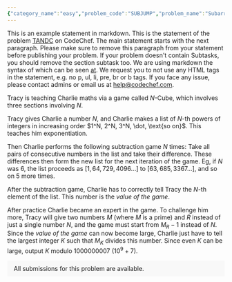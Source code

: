 ```yaml
---
{"category_name":"easy","problem_code":"SUBJUMP","problem_name":"Subarray Jumps","problemComponents":{"constraints":"- $ 1 \\le T \\le 2500 $ - the number of test cases\n- $ 1 \\le N \\le 10^5 $ - the number of stones.\n- $ 1 \\le A_i \\le 10^9 $ - the number written on stones.\n- Sum of $N$ over all test cases does not exceed $5 \\cdot 10^{5} $","constraintsState":true,"subtasks":"- **Subtask 1 (5 points):** $1 \\le N \\le 10, 1 \\le A_i \\le 100, \\sum N \\le 50$\n- **Subtask 2 (10 points):** $1 \\le N \\le 100, 1 \\le A_i \\le 100, \\sum N \\le 500$\n- **Subtask 3 (15 points):** $1 \\le N \\le 1000, \\sum N \\le 5000$\n- **Subtask 4 (70 points):** original constraints","subtasksState":true,"inputFormat":"- The first line contains an integer $T$ - the number of test cases. Then the test cases follow.\n- The first line of each test case contains an integer $N$ - the number of stones.\n- The second line contains $N$ integers denoting the numbers written on the stones.\n","inputFormatState":true,"outputFormat":"For each test case output a single integer - the minimum **non-negative** energy required by the frog.","outputFormatState":true,"sampleTestCases":{"0":{"id":1,"input":"4\n3\n6 1 3\n4\n3 1 10 4\n3\n7 9 1\n2\n1 5","output":"10\n4\n20\n0","explanation":"- **Test Case $1$:** The frog can jump to the $2^{nd}$ stone from the $1^{st}$ stone, and then to the $3^{rd}$ stone from the $2^{nd}$ stone.\n- **Test Case $3$:** The frog can jump to the $3^{rd}$ stone directly from the $1^{st}$ stone.\n- **Test Case $4$:** The frog can jump to the $2^{nd}$ stone from the $1^{st}$ stone. However, the energy required in this case is negative (i.e. $-3$), So we will print $0$.","isDeleted":false}}},"video_editorial_url":"","languages_supported":{"0":"CPP14","1":"C","2":"JAVA","3":"PYTH 3.6","4":"CPP17","5":"PYTH","6":"PYP3","7":"CS2","8":"ADA","9":"PYPY","10":"TEXT","11":"PAS fpc","12":"NODEJS","13":"RUBY","14":"PHP","15":"GO","16":"HASK","17":"TCL","18":"PERL","19":"SCALA","20":"LUA","21":"kotlin","22":"BASH","23":"JS","24":"LISP sbcl","25":"rust","26":"PAS gpc","27":"BF","28":"CLOJ","29":"R","30":"D","31":"CAML","32":"FORT","33":"ASM","34":"swift","35":"FS","36":"WSPC","37":"LISP clisp","38":"SQL","39":"SCM guile","40":"PERL6","41":"ERL","42":"CLPS","43":"ICK","44":"NICE","45":"PRLG","46":"ICON","47":"COB","48":"SCM chicken","49":"PIKE","50":"SCM qobi","51":"ST","52":"SQLQ","53":"NEM"},"max_timelimit":1,"source_sizelimit":50000,"problem_author":"poetic_soul","problem_tester":"aryanc403","date_added":"26-11-2021","tags":{"0":"easy","1":"ltime102","2":"poetic_soul"},"problem_difficulty_level":"Unavailable","best_tag":"","editorial_url":"https://discuss.codechef.com/problems/SUBJUMP","time":{"view_start_date":1638032400,"submit_start_date":1638032400,"visible_start_date":1638032400,"end_date":1735669800},"is_direct_submittable":false,"problemDiscussURL":"https://discuss.codechef.com/search?q=SUBJUMP","is_proctored":false,"visitedContests":{},"layout":"problem"}
---
```

This is an example statement in markdown. This is the statement of the problem [TANDC](https://codechef.com/problems/TANDC) on CodeChef. The main statement starts with the next paragraph. Please make sure to remove this paragraph from your statement before publishing your problem. If your problem doesn't contain Subtasks, you should remove the section subtask too. We are using markdown the syntax of which can be seen [at](https://github.com/showdownjs/showdown/wiki/Showdown's-Markdown-syntax). We request you to not use any HTML tags in the statement, e.g. no p, ul, li, pre, br or b tags. If you face any issue, please contact admins or email us at help@codechef.com.

Tracy is teaching Charlie maths via a game called $N$-Cube, which involves three sections involving $N$.

Tracy gives Charlie a number $N$, and Charlie makes a list of $N$-th powers of integers in increasing order $1^N, 2^N, 3^N, \dot, \text{so on}$. This teaches him exponentiation.

Then Charlie performs the following subtraction game $N$ times: Take all pairs of consecutive numbers in the list and take their difference. These differences then form the new list for the next iteration of the game. Eg, if $N$ was 6, the list proceeds as $[1, 64, 729, 4096 ... ]$ to $[63, 685, 3367 ...]$, and so on $5$ more times.

After the subtraction game, Charlie has to correctly tell Tracy the $N$-th element of the list. This number is the *value of the game*.

After practice Charlie became an expert in the game. To challenge him more, Tracy will give two numbers $M$ (where $M$ is a prime) and $R$ instead of just a single number $N$, and the game must start from $M_R - 1$ instead of $N$. Since the *value of the game* can now become large, Charlie just have to tell the largest integer $K$ such that $M_K$ divides this number. Since even $K$ can be large, output $K$ modulo 1000000007 ($10^9 + 7$).

<aside style='background: #f8f8f8;padding: 10px 15px;'><div>All submissions for this problem are available.</div></aside>